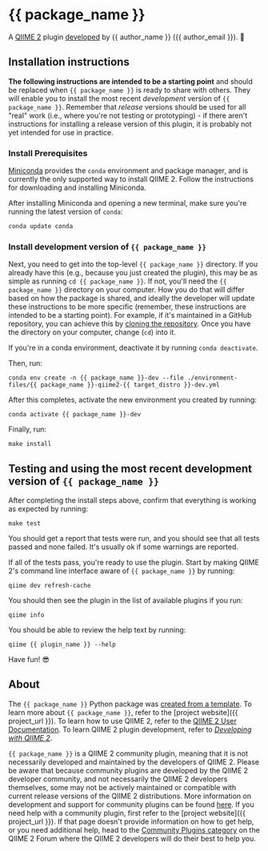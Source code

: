 # {{ package_name }}

A [QIIME 2](https://qiime2.org) plugin [developed](https://develop.qiime2.org) by {{ author_name }} ({{ author_email }}). 🔌

## Installation instructions

**The following instructions are intended to be a starting point** and should be replaced when `{{ package_name }}` is ready to share with others.
They will enable you to install the most recent *development* version of `{{ package_name }}`.
Remember that *release* versions should be used for all "real" work (i.e., where you're not testing or prototyping) - if there aren't instructions for installing a release version of this plugin, it is probably not yet intended for use in practice.

### Install Prerequisites

[Miniconda](https://conda.io/miniconda.html) provides the `conda` environment and package manager, and is currently the only supported way to install QIIME 2.
Follow the instructions for downloading and installing Miniconda.

After installing Miniconda and opening a new terminal, make sure you're running the latest version of `conda`:

```bash
conda update conda
```

###  Install development version of `{{ package_name }}`

Next, you need to get into the top-level `{{ package_name }}` directory.
If you already have this (e.g., because you just created the plugin), this may be as simple as running `cd {{ package_name }}`.
If not, you'll need the `{{ package_name }}` directory on your computer.
How you do that will differ based on how the package is shared, and ideally the developer will update these instructions to be more specific (remember, these instructions are intended to be a starting point).
For example, if it's maintained in a GitHub repository, you can achieve this by [cloning the repository](https://docs.github.com/en/repositories/creating-and-managing-repositories/cloning-a-repository).
Once you have the directory on your computer, change (`cd`) into it.

If you're in a conda environment, deactivate it by running `conda deactivate`.


Then, run:

```shell
conda env create -n {{ package_name }}-dev --file ./environment-files/{{ package_name }}-qiime2-{{ target_distro }}-dev.yml
```

After this completes, activate the new environment you created by running:

```shell
conda activate {{ package_name }}-dev
```

Finally, run:

```shell
make install
```

## Testing and using the most recent development version of `{{ package_name }}`

After completing the install steps above, confirm that everything is working as expected by running:

```shell
make test
```

You should get a report that tests were run, and you should see that all tests passed and none failed.
It's usually ok if some warnings are reported.

If all of the tests pass, you're ready to use the plugin.
Start by making QIIME 2's command line interface aware of `{{ package_name }}` by running:

```shell
qiime dev refresh-cache
```

You should then see the plugin in the list of available plugins if you run:

```shell
qiime info
```

You should be able to review the help text by running:

```shell
qiime {{ plugin_name }} --help
```

Have fun! 😎

## About

The `{{ package_name }}` Python package was [created from a template](https://develop.qiime2.org/en/latest/plugins/tutorials/create-from-template.html).
To learn more about `{{ package_name }}`, refer to the [project website]({{ project_url }}).
To learn how to use QIIME 2, refer to the [QIIME 2 User Documentation](https://docs.qiime2.org).
To learn QIIME 2 plugin development, refer to [*Developing with QIIME 2*](https://develop.qiime2.org).

`{{ package_name }}` is a QIIME 2 community plugin, meaning that it is not necessarily developed and maintained by the developers of QIIME 2.
Please be aware that because community plugins are developed by the QIIME 2 developer community, and not necessarily the QIIME 2 developers themselves, some may not be actively maintained or compatible with current release versions of the QIIME 2 distributions.
More information on development and support for community plugins can be found [here](https://library.qiime2.org).
If you need help with a community plugin, first refer to the [project website]({{ project_url }}).
If that page doesn't provide information on how to get help, or you need additional help, head to the [Community Plugins category](https://forum.qiime2.org/c/community-contributions/community-plugins/14) on the QIIME 2 Forum where the QIIME 2 developers will do their best to help you.
